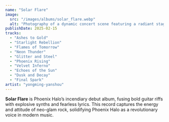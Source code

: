 ```yaml
---
name: "Solar Flare"
image:
  src: "/images/albums/solar_flare.webp"
  alt: "Photography of a dynamic concert scene featuring a radiant stage with glowing orange and yellow lights resembling solar flares, dramatic smoke effects, and a striking androgynous figure performing with a guitar."
publishDate: 2025-02-15
tracks:
  - "Ashes to Gold"
  - "Starlight Rebellion"
  - "Flames of Tomorrow"
  - "Neon Thunder"
  - "Glitter and Steel"
  - "Phoenix Rising"
  - "Velvet Inferno"
  - "Echoes of the Sun"
  - "Dusk and Decay"
  - "Final Spark"
artist: "yongming-yanshou"
---
```


**Solar Flare** is Phoenix Halo’s incendiary debut album, fusing bold guitar riffs with explosive synths and fearless lyrics. This record captures the energy and attitude of neo-glam rock, solidifying Phoenix Halo as a revolutionary voice in modern music.
